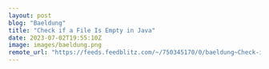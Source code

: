 ```yaml
---
layout: post
blog: "Baeldung"
title: "Check if a File Is Empty in Java"
date: 2023-07-02T19:55:10Z
image: images/baeldung.png
remote_url: "https://feeds.feedblitz.com/~/750345170/0/baeldung~Check-if-a-File-Is-Empty-in-Java"
---
```

